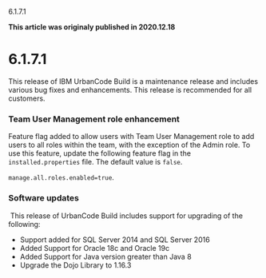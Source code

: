 





6.1.7.1

**This article was originaly published in 2020.12.18**


6.1.7.1
=======




This release of IBM UrbanCode Build is a maintenance release and includes various bug fixes and enhancements. This release is recommended for all customers.

### Team User Management role enhancement


Feature flag added to allow users with Team User Management role to add users to all roles within the team, with the exception of the Admin role. To use this feature, update the following feature flag in the `installed.properties` file. The default value is `false`.
  

`manage.all.roles.enabled=true`. 

### Software updates

​
This release of UrbanCode Build includes support for upgrading of the following:
* Support added for SQL Server 2014 and SQL Server 2016
* Added Support for Oracle 18c and Oracle 19c
* Added Support for Java version greater than Java 8
* Upgrade the Dojo Library to 1.16.3






